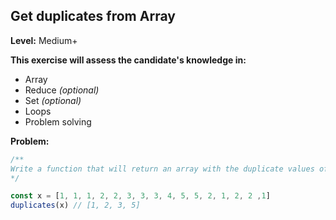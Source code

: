 ## Get duplicates from Array


**Level:** Medium+

**This exercise will assess the candidate's knowledge in:**
- Array
- Reduce _(optional)_
- Set _(optional)_
- Loops
- Problem solving

**Problem:**
```javascript
/**
Write a function that will return an array with the duplicate values of the array passed as parameter.
*/

const x = [1, 1, 1, 2, 2, 3, 3, 3, 4, 5, 5, 2, 1, 2, 2 ,1]
duplicates(x) // [1, 2, 3, 5]
```

